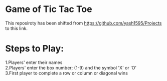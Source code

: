 # Game of Tic Tac Toe
This reposiroty has been shifted from https://github.com/yash1595/Projects to this link.

# Steps to Play:  
  1.Players' enter their names  
  2.Players' enter the box number; (1-9) and the symbol 'X' or 'O'  
  3.First player to complete a row or column or diagonal wins    
